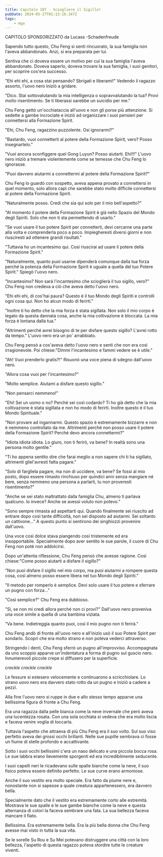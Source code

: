 ```yaml
---
title: Capitolo 107 - Sciogliere il Sigillo!
pubDate: 2024-05-27T01:13:16.347Z
tags:
    - mga
---
```



CAPITOLO SPONSORIZZATO da Lucass
-Schadenfreude


Sapendo tutto questo, Chu Feng si sentì rincuorato, la sua famiglia non l'aveva abbandonato. Anzi, si era preparata per lui.


Sentiva che ci doveva essere un motivo per cui la sua famiglia l'aveva abbandonato. Doveva saperlo, doveva trovare la sua famiglia, i suoi genitori, per scoprire cos'era successo.


"Ehi ehi ehi, a cosa stai pensando? Sbrigati e liberami!" Vedendo il ragazzo assorto, l'uovo nero iniziò a gridare.


"Dico. Stai sottovalutando la mia intelligenza o sopravvalutando la tua? Provi molto risentimento. Se ti liberassi sarebbe un suicidio per me."


Chu Feng gettò un'occhiataccia all'uovo e non gli porse più attenzione. Si sedette a gambe incrociate e iniziò ad organizzare i suoi pensieri per connettersi alla Formazione Spirit.


"Ehi, Chu Feng, ragazzino puzzolente. Osi ignorarmi?"


"Bastardo, vuoi connetterti al potere della Formazione Spirit, vero? Posso insegnartelo."


"Vuoi ancora sconfiggere quel Gong Luyun? Posso aiutarti. Ehi!!!" L'uovo nero iniziò a tremare violentemente come se temesse che Chu Feng lo ignorasse.


"Puoi davvero aiutarmi a connettermi al potere della Formazione Spirit?"


Chu Feng lo guardò con sospetto, aveva appena provato a connettersi in quel momento, solo allora capì che sarebbe stato molto difficile connettersi al potere della Formazione Spirit.


"Naturalmente posso. Credi che sia qui solo per il mio bell'aspetto?"


"Al momento il potere della Formazione Spirit è già nello Spazio del Mondo degli Spiriti. Solo che non ti sta permettendo di usarlo."


"Se vuoi usare il tuo potere Spirit per connetterti, devi cercarne una parte alla volta e comprenderla poco a poco. Impiegheresti diversi giorni e non riusciresti ad ottenere grandi risultati.”


"Tuttavia ho un incantesimo qui. Così riuscirai ad usare il potere della Formazione Spirit."


"Naturalmente, quanto puoi usarne dipenderà comunque dalla tua forza perché la potenza della Formazione Spirit è uguale a quella del tuo Potere Spirit." Spiegò l'uovo nero.


"Incantesimo? Non sarà l'incantesimo che scioglierà il tuo sigillo, vero?" Chu Feng non credeva a ciò che aveva detto l'uovo nero.


"Ehi ehi ehi, di cos'hai paura? Questo è il tuo Mondo degli Spiriti e controlli ogni cosa qui. Non ho alcun modo di ferirti."


"Inoltre ti ho detto che la mia forza è stata sigillata. Non solo il mio corpo è legato da questa dannata cosa, anche la mia coltivazione è bloccata. La mia forza è lontana dalla tua."


"Altrimenti perché avrei bisogno di te per disfare questo sigillo? L'avrei rotto da tempo." L'uovo nero era un po' arrabbiato.


Chu Feng pensò a cos'aveva detto l'uovo nero e sentì che non era così irragionevole. Poi chiese:"Dimmi l'incantesimo e fammi vedere se è utile."


"Ah! Vuoi prenderlo gratis?!" Risuonò una voce piena di sdegno dall'uovo nero.


"Allora cosa vuoi per l'incantesimo?"


"Molto semplice. Aiutami a disfare questo sigillo."


"Non pensarci nemmeno!"


"Ehi! Sei un uomo o no? Perché sei così codardo? Ti ho già detto che la mia coltivazione è stata sigillata e non ho modo di ferirti. Inoltre questo è il tuo Mondo Spirituale."


"Non provare ad ingannarmi. Questo spazio è estremamente bizzarre e non è nemmeno controllato da me. Altrimenti perché non posso usare il potere della Formazione Spirit? Perché devo ancora connettermi?"


"Idiota idiota idiota. Lo giuro, non ti ferirò, va bene? In realtà sono una persona molto gentile."


"Ti ho appena sentito dire che farai meglio a non sapere chi ti ha sigillato, altrimenti gliel'avresti fatta pagare."


"Solo di fargliela pagare, ma non di uccidere, va bene? Se fossi al mio posto, dopo essere rimasto rinchiuso per quindici anni senza mangiare né bere, senza nemmeno una persona a parlarti, tu non proveresti risentimento?"


"Anche se sei stato maltrattato dalla famiglia Chu, almeno ti parlava qualcuno. Io invece? Anche se avessi voluto non potevo."


"Sono sempre rimasta ad aspettarti qui. Quando finalmente sei riuscito ad entrare dopo così tante difficoltà, non sei disposto ad aiutarmi. Sei soltanto un cattivone..." A questo punto si sentirono dei singhiozzi provenire dall'uovo.


Una voce così dolce stava piangendo così tristemente ed era insopportabile. Specialmente dopo aver sentito le sue parole, il cuore di Chu Feng non poté non addolcirsi.


Dopo un'attenta riflessione, Chu Feng pensò che avesse ragione. Così chiese:"Come posso aiutarti a disfare il sigillo?"


"Non puoi disfare il sigillo nel mio corpo, ma puoi aiutarmi a rompere questa cosa, così almeno posso essere libera nel tuo Mondo degli Spiriti."


"Il metodo per romperlo è semplice. Devi solo usare il tuo potere e sferrare un pugno con forza..."


"Così semplice?" Chu Feng era dubbioso.


"Sì, se non mi credi allora perché non ci provi?" Dall'uovo nero proveniva una voce simile a quella di una bambina viziata.


"Va bene. Indietreggia quanto puoi, così il mio pugno non ti ferirà."


Chu Feng andò di fronte all'uovo nero e all'inizio usò il suo Potere Spirit per sondarlo.
Scoprì che era molto strano e non poteva vederci attraverso.


Stringendo i denti, Chu Feng sferrò un pugno all'improvviso. Accompagnata da uno scoppio apparve un'indentatura a forma di pugno sul guscio nero. Innumerevoli piccole crepe si diffusero per la superficie.


*crackle crackle crackle*


Le fessure si estesero velocemente e continuarono a scricchiolare. Lo strano uovo nero era davvero stato rotto da un pugno e iniziò a cadere a pezzi.


Alla fine l'uovo nero si ruppe in due e allo stesso tempo apparve una bellissima figura di fronte a Chu Feng.


Era una ragazza dalla pelle bianca come la neve invernale che però aveva una lucentezza rosata. Con una sola occhiata si vedeva che era molto liscia e faceva venire voglia di toccarla.


Tuttavia l'aspetto che attraeva di più Chu Feng era il suo volto. Sul suo viso perfetto aveva dei grossi occhi brillanti. Nelle sue pupille sembrava ci fosse un fiume di stelle profondo e accattivante.


Sotto i suoi occhi bellissimi c'era un naso delicato e una piccola bocca rosa.
Le sue labbra erano lievemente sporgenti ed era incredibilmente seducente.


I suoi capelli neri le ricadevano sulle spalle bianche come la neve, il suo fisico poteva essere definito perfetto. Le sue curve erano armoniose.


Anche il suo vestito era molto speciale. Era fatto da piume nere e, nonostante non si sapesse a quale creatura appartenessero, era davvero bella.


Specialmente dato che il vestito era estremamente corto alle estremità. Mostrava le sue spalle e le sue gambe
bianche come la neve e questa alternanza di colori la faceva sembrare una fata. La sua bellezza faceva mancare il fiato.


Bellissima. Era estremamente bella. Era la più bella donna che Chu Feng avesse mai visto in tutta la sua vita.


Se le sorelle Su Rou e Su Mei potevano distruggere una città con la loro bellezza, l'aspetto di questa ragazzo poteva stordire tutte le creature viventi.





